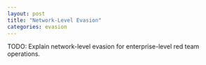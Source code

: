 ```yaml
---
layout: post
title: "Network-Level Evasion"
categories: evasion
---
```


TODO: Explain network-level evasion for enterprise-level red team operations.
